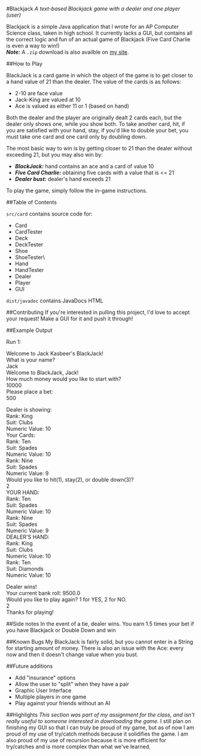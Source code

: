 #Blackjack
*A text-based Blackjack game with a dealer and one player (user)*

Blackjack is a simple Java application that I wrote for an AP Computer Science class, taken in high school.  It currently lacks a GUI, but contains all the correct logic and fun of an actual game of Blackjack (Five Card Charlie is even a way to win!)<br>
***Note:*** A `.zip` download is also availble on [my site](http://jackkasbeer.co).

##How to Play

BlackJack is a card game in which the object of the game is to get closer to a hand value of 21 than the dealer.  The value of the cards is as follows:
- 2-10 are face value
- Jack-King are valued at 10
- Ace is valued as either 11 or 1 (based on hand)

Both the dealer and the player are originally dealt 2 cards each, but the dealer only shows one, while you show both.  To take another card, hit, if you are satisfied with your hand, stay, if you'd like to double your bet, you must take one card and one card only by doubling down.

The most basic way to win is by getting closer to 21 than the dealer without exceeding 21, but you may also win by:
- ***BlackJack:*** hand contains an ace and a card of value 10
- ***Five Card Charlie:*** obtaining five cards with a  value that is <= 21
- ***Dealer bust:*** dealer's hand exceeds 21

To play the game, simply follow the in-game instructions.

##Table of Contents

`src/card` contains source code for:
- Card
- CardTester
- Deck
- DeckTester
- Shoe
- ShoeTester\
- Hand
- HandTester
- Dealer
- Player
- GUI

`dist/javadoc` contains JavaDocs HTML

##Contributing
If you're interested in pulling this project, I'd love to accept your request! Make a GUI for it and push it through!

##Example Output

Run 1:

Welcome to Jack Kasbeer's BlackJack!<br>
What is your name?<br>
Jack<br>
Welcome to BlackJack, Jack!<br>
How much money would you like to start with?<br>
10000<br>
Please place a bet:<br>
500

Dealer is showing:<br>
Rank: King<br>
Suit: Clubs<br>
Numeric Value: 10<br>
Your Cards:<br>
Rank: Ten<br>
Suit: Spades<br>
Numeric Value: 10<br>
Rank: Nine<br>
Suit: Spades<br>
Numeric Value: 9<br>
Would you like to hit(1), stay(2), or double down(3)?<br>
2<br>
YOUR HAND:<br>
Rank: Ten<br>
Suit: Spades<br>
Numeric Value: 10<br>
Rank: Nine<br>
Suit: Spades<br>
Numeric Value: 9<br>
DEALER'S HAND:<br>
Rank: King<br>
Suit: Clubs<br>
Numeric Value: 10<br>
Rank: Ten<br>
Suit: Diamonds<br>
Numeric Value: 10

Dealer wins!<br>
Your current bank roll: 9500.0<br>
Would you like to play again? 1 for YES, 2 for NO.<br>
2<br>
Thanks for playing!<br>

##Side notes
In the event of a tie, dealer wins.
You earn 1.5 times your bet if you have Blackjack or Double Down and win

##Known Bugs
My BlackJack is fairly solid, but you cannot enter in a String for starting amount of money.
There is also an issue with the Ace: every now and then it doesn't change value when you bust.

##Future additions
- Add "insurance" options
- Allow the user to "split" when they have a pair
- Graphic User Interface
- Multiple players in one game
- Play against your friends without an AI

##Highlights
*This section was part of my assignment for the class, and isn't really useful to someone interested in downloading the game.*
I still plan on finishing my GUI so that I can truly be proud of my game, but as of now I am proud of my use of try/catch methods because it solidifies the game.  I am also proud of my use of recursion because it is more efficient for try/catches and is more complex than what we've learned.
